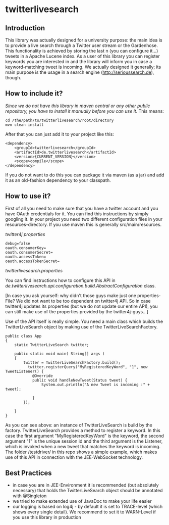 # twitterlivesearch

## Introduction
This library was actually designed for a university purpose: the main idea is to provide a live search through a Twitter user stream or the Gardenhose. This functionality is achieved by storing the last n (you can configure it...) tweets in a Apache Lucene index. As a user of this library you can register keywords you are interested in and the library will inform you in case a keyword-matching tweet is incoming. We actually designed it generally; its main purpose is the usage in a search engine (http://serioussearch.de), though.

## How to include it?
_Since we do not have this library in maven central or any other public repository, you have to install it manually before you can use it._ This means: 
```
cd /the/path/to/twitterlivesearch/root/directory
mvn clean install
```

After that you can just add it to your project like this:
```
<dependency>
	<groupId>twitterlivesearch</groupId>
	<artifactId>de.twitterlivesearch</artifactId>
	<version>{CURRENT_VERSION}</version>
	<scope>compile</scope>
</dependency>
```

If you do not want to do this you can package it via maven (as a jar) and add it as an old-fashion dependency to your classpath.

## How to use it?
First of all you need to make sure that you have a twitter account and you have OAuth credentials for it. You can find this instructions by simply googling it.
In your project you need two different configuration files in your resources-directory. If you use maven this is generally src/main/resources.

*twitter4j.properties*
```
debug=false
oauth.consumerKey=
oauth.consumerSecret=
oauth.accessToken=
oauth.accessTokenSecret=
```

*twitterlivesearch.properties*

You can find instructions how to configure this API in *de.twitterlivesearch.api.configuration.build.AbstractConfiguration* class. 

[In case you ask yourself: why didn't those guys make just one properties-File? We did not want to be too dependent on twitter4j API. So in case twitter4j updates its properties (but we do not update our entire API), you can still make use of the properties provided by the twitter4j-guys...]


Use of the API itself is really simple. You need a main class which builds the TwitterLiveSearch object by making use of the TwitterLiveSearchFactory. 

```
public class App 
{
	static TwitterLiveSearch twitter;
	
    public static void main( String[] args )
    {
    	twitter = TwitterLiveSearchFactory.build();
		  twitter.registerQuery("MyRegisteredKeyWord", "1", new TweetListener() {
  			@Override
  			public void handleNewTweet(Status tweet) {
  				System.out.println("A new Tweet is incoming :" + tweet);
  				
  			}
		});
		
    }
}
```

As you can see above: an instance of TwitterLiveSearch is build by the factory. TwitterLiveSearch provides a method to register a keyword. In this case the first argument "MyRegisteredKeyWord" is the keyword, the second argument "1" is the unique session id and the third argument is the Listener, which is invoked when a new tweet that matches the keyword is incoming.
The folder /testdriver/ in this repo shows a simple example, which makes use of this API in connection with the JEE-WebSocket technology.

## Best Practices
- in case you are in JEE-Environment it is recommended (but absolutely necessary) that holds the TwitterLiveSearch object should be annotated with @Singleton
- we tried to make extended use of JavaDoc to make your life easier
- our logging is based on log4j - by default it is set to TRACE-level (which shows every single detail). We recommend to set it to WARN-Level if you use this library in production
